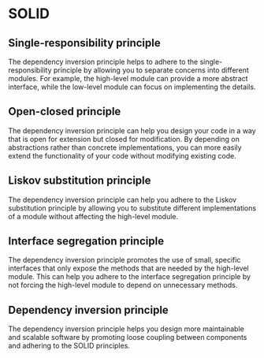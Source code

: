 # SOLID

## Single-responsibility principle

The dependency inversion principle helps to adhere to the single-responsibility principle by allowing you to separate concerns into different modules. For example, the high-level module can provide a more abstract interface, while the low-level module can focus on implementing the details.

## Open-closed principle

The dependency inversion principle can help you design your code in a way that is open for extension but closed for modification. By depending on abstractions rather than concrete implementations, you can more easily extend the functionality of your code without modifying existing code.

## Liskov substitution principle

The dependency inversion principle can help you adhere to the Liskov substitution principle by allowing you to substitute different implementations of a module without affecting the high-level module.

## Interface segregation principle

The dependency inversion principle promotes the use of small, specific interfaces that only expose the methods that are needed by the high-level module. This can help you adhere to the interface segregation principle by not forcing the high-level module to depend on unnecessary methods.

## Dependency inversion principle

The dependency inversion principle helps you design more maintainable and scalable software by promoting loose coupling between components and adhering to the SOLID principles.
